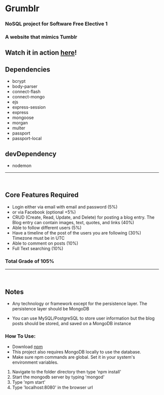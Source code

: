 # Grumblr

### NoSQL project for Software Free Elective 1  
### A website that mimics Tumblr  

Watch it in action [here](https://www.youtube.com/watch?v=H3-ICZAQ_hI)!
---

## Dependencies
* bcrypt
* body-parser
* connect-flash
* connect-mongo
* ejs
* express-session
* express
* mongoose
* morgan
* multer
* passport
* passport-local

## devDependency

* nodemon

---

<br/>

## Core Features Required

* Login either via email with email and password (5%)
* or via Facebook (optional +5%)
* CRUD (Create, Read, Update, and Delete) for posting a blog entry. The Blog entry can contain
  images, text, quotes, and links (40%)
* Able to follow different users (5%)
* Have a timeline of the post of the users you are following (30%) Timezone must be in UTC
* Able to comment on posts (10%)
* Full Text searching (10%)

### Total Grade of 105%

---

<br/>

## Notes

* Any technology or framework except for the persistence layer.
  The persistence layer should be MongoDB

* You can use MySQL/PostgreSQL to store user information but the blog posts
  should be stored, and saved on a MongoDB instance

### How To Use:

* Download [npm](https://www.npmjs.com/get-npm) <br/>
* This project also requires MongoDB locally to use the database.
* Make sure npm commands are global. Set it in your system's environment variables.

1. Navigate to the folder directory then type 'npm install'
1. Start the mongodb server by typing 'mongod'
1. Type 'npm start'
1. Type 'localhost:8080' in the browser url
